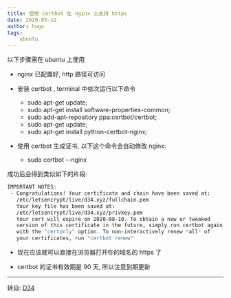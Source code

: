 ```yaml
---
title: 使用 certbot 在 nginx 上支持 https
date: 2020-05-12
author: hugo
tags:
    ubuntu
---
```



以下步骤需在 ubuntu 上使用

* nginx 已配置好, http 路径可访问

* 安装 certbot , terminal 中依次运行以下命令

    - sudo apt-get update;
    - sudo apt-get install software-properties-common;
    - sudo add-apt-repository ppa:certbot/certbot;
    - sudo apt-get update;
    - sudo apt-get install python-certbot-nginx;

* 使用 certbot 生成证书, 以下这个命令会自动修改 nginx:

    - sudo certbot --nginx

成功后会得到类似如下的片段:
```bash
IMPORTANT NOTES:
 - Congratulations! Your certificate and chain have been saved at:
   /etc/letsencrypt/live/d34.xyz/fullchain.pem
   Your key file has been saved at:
   /etc/letsencrypt/live/d34.xyz/privkey.pem
   Your cert will expire on 2020-08-10. To obtain a new or tweaked
   version of this certificate in the future, simply run certbot again
   with the "certonly" option. To non-interactively renew *all* of
   your certificates, run "certbot renew"
```

* 现在应该就可以直接在浏览器打开你的域名的 https 了

* certbot 的证书有效期是 90 天, 所以注意到期更新


---
转自: [D34](http://www.d34.xyz/)

